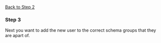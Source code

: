 [Back to Step 2](/Step2.md/)

### Step 3

Next you want to add the new user to the correct schema groups that they are apart of.
